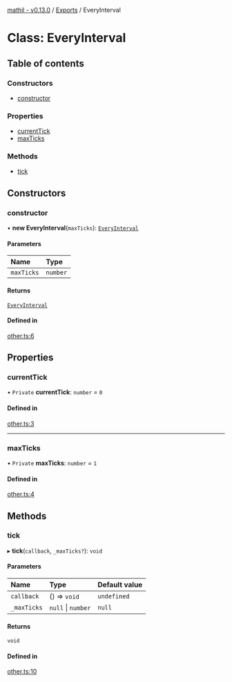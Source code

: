 [mathil - v0.13.0](../README.md) / [Exports](../modules.md) / EveryInterval

# Class: EveryInterval

## Table of contents

### Constructors

- [constructor](EveryInterval.md#constructor)

### Properties

- [currentTick](EveryInterval.md#currenttick)
- [maxTicks](EveryInterval.md#maxticks)

### Methods

- [tick](EveryInterval.md#tick)

## Constructors

### constructor

• **new EveryInterval**(`maxTicks`): [`EveryInterval`](EveryInterval.md)

#### Parameters

| Name | Type |
| :------ | :------ |
| `maxTicks` | `number` |

#### Returns

[`EveryInterval`](EveryInterval.md)

#### Defined in

[other.ts:6](https://github.com/eransed/mathil/blob/0629cd8/src/other.ts#L6)

## Properties

### currentTick

• `Private` **currentTick**: `number` = `0`

#### Defined in

[other.ts:3](https://github.com/eransed/mathil/blob/0629cd8/src/other.ts#L3)

___

### maxTicks

• `Private` **maxTicks**: `number` = `1`

#### Defined in

[other.ts:4](https://github.com/eransed/mathil/blob/0629cd8/src/other.ts#L4)

## Methods

### tick

▸ **tick**(`callback`, `_maxTicks?`): `void`

#### Parameters

| Name | Type | Default value |
| :------ | :------ | :------ |
| `callback` | () => `void` | `undefined` |
| `_maxTicks` | ``null`` \| `number` | `null` |

#### Returns

`void`

#### Defined in

[other.ts:10](https://github.com/eransed/mathil/blob/0629cd8/src/other.ts#L10)
